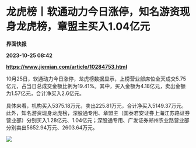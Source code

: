 # 龙虎榜丨软通动力今日涨停，知名游资现身龙虎榜，章盟主买入1.04亿元
**界面快报**

**2023-10-25 08:42**

**https://www.jiemian.com/article/10284753.html**

10月25日，软通动力今日涨停，龙虎榜数据显示，上榜营业部席位全天成交5.75亿元，占当日总成交金额比例为19.41%。其中，买入金额为4.18亿元，卖出金额为1.57亿元，合计净买入2.6亿元。

具体来看，机构买入5375.18万元，卖出225.81万元，合计净买入5149.37万元。此外，知名游资现身龙虎榜，深股通专用、章盟主（国泰君安证券上海江苏路证券营业部）分别买入1.28亿元、1.04亿元；深股通专用、广发证券郑州农业路营业部分别卖出5652.94万元、2603.64万元。

![](https://img3.jiemian.com/101/original/20231025/16982231517444600_a700xH.png)